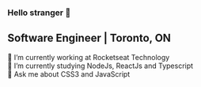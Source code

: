 ### Hello stranger 👋
## Software Engineer | Toronto, ON



🔭 I’m currently working at Rocketseat Technology 
<br>
🌱 I’m currently studying NodeJs, ReactJs and Typescript
<br>
💬 Ask me about CSS3 and JavaScript
